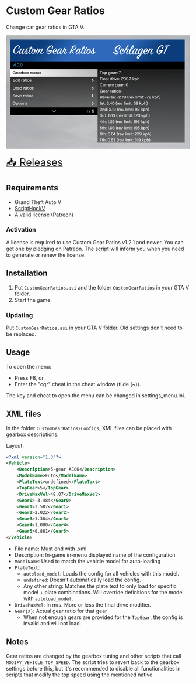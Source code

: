 # Custom Gear Ratios

Change car gear ratios in GTA V.

![Menu](resources/5CGR_Menu1.png)

[<span style="font-size:2em;">📥 Releases</span>](https://github.com/ikt32/scripts-updates/releases?q=%22Custom+Gear+Ratios%22)

## Requirements

- Grand Theft Auto V
- [ScriptHookV](http://www.dev-c.com/gtav/scripthookv)
- A valid license [(Patreon)](https://www.patreon.com/ikt)

### Activation

A license is required to use Custom Gear Ratios v1.2.1 and newer.
You can get one by pledging on [Patreon](https://www.patreon.com/ikt).
The script will inform you when you need to generate or renew the license.

## Installation

1. Put `CustomGearRatios.asi` and the folder `CustomGearRatios` in your GTA V folder.
2. Start the game.

### Updating

Put `CustomGearRatios.asi` in your GTA V folder.
Old settings don't need to be replaced.

## Usage

To open the menu:

- Press F8, or
- Enter the "cgr" cheat in the cheat window (tilde (~)).

The key and cheat to open the menu can be changed in settings_menu.ini.

## XML files

In the folder `CustomGearRatios/Configs`, XML files can be placed with gearbox descriptions.

Layout:

```xml
<?xml version="1.0"?>
<Vehicle>
    <Description>5-gear AE86</Description>
    <ModelName>Futo</ModelName>
    <PlateText>undefined</PlateText>
    <TopGear>5</TopGear>
    <DriveMaxVel>48.07</DriveMaxVel>
    <Gear0>-3.484</Gear0>
    <Gear1>3.587</Gear1>
    <Gear2>2.022</Gear2>
    <Gear3>1.384</Gear3>
    <Gear4>1.000</Gear4>
    <Gear5>0.861</Gear5>
</Vehicle>
```

- File name: Must end with .xml
- Description: In-game in-menu displayed name of the configuration
- `ModelName`: Used to match the vehicle model for auto-loading
- `PlateText`:
  - `autoload_model`: Loads the config for all vehicles with this model.
  - `undefined`: Doesn't automatically load the config.
  - Any other string: Matches the plate text to only load for specific model + plate combinations. Will override definitions for the model with `autoload_model`.
- `DriveMaxVel`: In m/s. More or less the final drive modifier.
- `Gear{X}`: Actual gear ratio for that gear
  - When not enough gears are provided for the `TopGear`, the config is invalid and will not load.

## Notes

Gear ratios are changed by the gearbox tuning and other scripts that call `MODIFY_VEHICLE_TOP_SPEED`. The script tries to revert back to the gearbox settings before this, but it's recommended to disable all functionalities in scripts that modify the top speed using the mentioned native.

